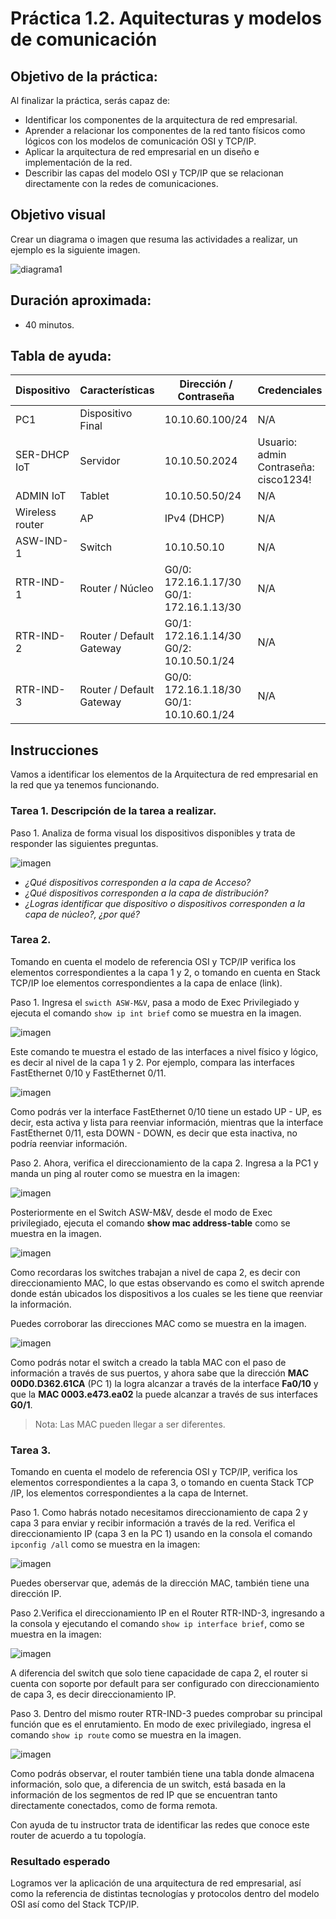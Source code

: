 # Práctica 1.2. Aquitecturas y modelos de comunicación 

## Objetivo de la práctica:
Al finalizar la práctica, serás capaz de:
- Identificar los componentes de la arquitectura de red empresarial.
- Aprender a relacionar los componentes de la red tanto físicos como lógicos con los modelos de comunicación OSI y TCP/IP. 
- Aplicar la arquitectura de red empresarial en un diseño e implementación de la red. 
- Describir las capas del modelo OSI y TCP/IP que se relacionan directamente con la redes de comunicaciones.

## Objetivo visual 
Crear un diagrama o imagen que resuma las actividades a realizar, un ejemplo es la siguiente imagen. 

![diagrama1](../Imagenes/Práctica2/2_1.png)

## Duración aproximada:
- 40 minutos.

## Tabla de ayuda:


| Dispositivo     | Características        | Dirección / Contraseña                              | Credenciales                            |
|-----------------|------------------------|-----------------------------------------------------|-----------------------------------------|
| PC1             | Dispositivo Final      | 10.10.60.100/24                                     | N/A                                     |
| SER-DHCP IoT    | Servidor               | 10.10.50.2024                                       | Usuario: admin<br>Contraseña: cisco1234! |
| ADMIN IoT       | Tablet                 | 10.10.50.50/24                                      | N/A                                     |
| Wireless router | AP                     | IPv4 (DHCP)                                         | N/A                                     |
| ASW-IND-1       | Switch                 | 10.10.50.10                                         | N/A                                     |
| RTR-IND-1       | Router / Núcleo        | G0/0: 172.16.1.17/30<br>G0/1: 172.16.1.13/30         | N/A                                     |
| RTR-IND-2       | Router / Default Gateway | G0/1: 172.16.1.14/30<br>G0/2: 10.10.50.1/24        | N/A                                     |
| RTR-IND-3       | Router / Default Gateway | G0/0: 172.16.1.18/30<br>G0/1: 10.10.60.1/24                               | N/A                                     |


## Instrucciones 
Vamos a identificar los elementos de la Arquitectura de red empresarial en la red que ya tenemos funcionando.

### Tarea 1. Descripción de la tarea a realizar.
Paso 1. Analiza de forma visual los dispositivos disponibles y trata de responder las siguientes preguntas.

![imagen](../Imagenes/Práctica2/2_2.png)

- *¿Qué dispositivos corresponden a la capa de Acceso?*
- *¿Qué dispositivos corresponden a la capa de distribución?* 
- *¿Logras identificar que dispositivo o dispositivos corresponden a la capa de núcleo?, ¿por qué?* 

### Tarea 2. 

Tomando en cuenta el modelo de referencia OSI y TCP/IP verifica los elementos correspondientes a la capa 1 y 2, o tomando en cuenta en Stack TCP/IP  loe elementos correspondientes a la capa de enlace (link). 

Paso 1. Ingresa el `swicth ASW-M&V`, pasa a modo de Exec Privilegiado y ejecuta el comando `show ip int brief` como se muestra en la imagen.

![imagen](../Imagenes/Práctica2/2_3.png)

Este comando te muestra el estado de las interfaces a nivel físico y lógico, es decir al nivel de la capa 1 y 2. Por ejemplo, compara las interfaces FastEthernet 0/10 y FastEthernet 0/11. 

![imagen](../Imagenes/Práctica2/2_4.png)

Como podrás ver la interface FastEthernet 0/10 tiene un estado UP - UP, es decir, esta activa y lista para reenviar información, mientras que la interface FastEthernet 0/11, esta DOWN - DOWN, es decir que esta inactiva, no podría reenviar información. 

Paso 2. Ahora, verifica el direccionamiento de la capa 2. Ingresa a la PC1 y manda un ping al router como se muestra en la imagen:  

![imagen](../Imagenes/Práctica2/2_5.png)

Posteriormente en el Switch ASW-M&V, desde el modo de Exec privilegiado, ejecuta el comando **show mac address-table** como se muestra en la imagen.

![imagen](../Imagenes/Práctica2/2_6.png)

Como recordaras los switches trabajan a nivel de capa 2, es decir con direccionamiento MAC, lo que estas observando es como el switch aprende donde están ubicados los dispositivos a los cuales se les tiene que reenviar la información.  

Puedes corroborar las direcciones MAC como se muestra en la imagen.  

![imagen](../Imagenes/Práctica2/2_7.png)

Como podrás notar el switch a creado la tabla MAC con el paso de información a través de sus puertos, y ahora sabe que la dirección **MAC 00D0.D362.61CA** (PC 1) la logra alcanzar a través de la interface **Fa0/10** y que la **MAC 0003.e473.ea02** la puede alcanzar a través de sus interfaces **G0/1**. 

> Nota: Las MAC pueden llegar a ser diferentes. 

### Tarea 3.  

Tomando en cuenta el modelo de referencia OSI y TCP/IP, verifica los elementos correspondientes a la capa 3, o tomando en cuenta Stack TCP /IP,  los elementos correspondientes a la capa de Internet. 

Paso 1. Como habrás notado necesitamos direccionamiento de capa 2 y capa 3 para enviar y recibir información a través de la red. Verifica el direccionamiento IP (capa 3 en la PC 1) usando en la consola el comando `ipconfig /all` como se muestra en la imagen:  

![imagen](../Imagenes/Práctica2/2_8.png)

Puedes oberservar que, además de la dirección MAC, también tiene una dirección IP.  

Paso 2.Verifica el direccionamiento IP en el Router RTR-IND-3, ingresando a la consola y ejecutando el comando `show ip interface brief`, como se muestra en la imagen: 

![imagen](../Imagenes/Práctica2/2_9.png)

A diferencia del switch que solo tiene capacidade de capa 2, el router si cuenta con soporte por default para ser configurado con direccionamiento de capa 3, es decir direccionamiento IP. 

Paso 3. Dentro del mismo router RTR-IND-3 puedes comprobar su principal función que es el enrutamiento. En modo de exec privilegiado, ingresa el comando `show ip route` como se muestra en la imagen.

![imagen](../Imagenes/Práctica2/2_10.png)

Como podrás observar, el router también tiene una tabla donde almacena información, solo que, a diferencia de un switch, está basada en la información de los segmentos de red IP que se encuentran tanto directamente conectados, como de forma remota. 

Con ayuda de tu instructor trata de identificar las redes que conoce este router de acuerdo a tu topología.  

### Resultado esperado 

Logramos ver la aplicación de una arquitectura de red empresarial, así como la referencia de distintas tecnologías y protocolos dentro del modelo OSI así como del Stack TCP/IP. 
